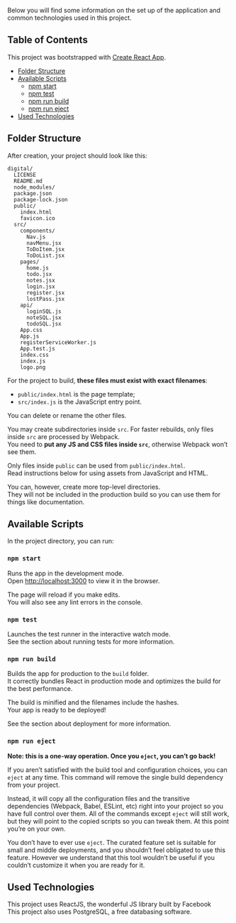Below you will find some information on the set up of the application and common technologies used in this project.


## Table of Contents
This project was bootstrapped with [Create React App](https://github.com/facebookincubator/create-react-app).

- [Folder Structure](#folder-structure)
- [Available Scripts](#available-scripts)
  - [npm start](#npm-start)
  - [npm test](#npm-test)
  - [npm run build](#npm-run-build)
  - [npm run eject](#npm-run-eject)
- [Used Technologies](#used-technologies)



## Folder Structure

After creation, your project should look like this:

```
digital/
  LICENSE
  README.md
  node_modules/
  package.json
  package-lock.json
  public/
    index.html
    favicon.ico
  src/
    components/
      Nav.js
      navMenu.jsx
      ToDoItem.jsx
      ToDoList.jsx
    pages/
      home.js
      todo.jsx
      notes.jsx
      login.jsx
      register.jsx
      lostPass.jsx
    api/
      loginSQL.js
      noteSQL.jsx
      todoSQL.jsx
    App.css
    App.js
    registerServiceWorker.js
    App.test.js
    index.css
    index.js
    logo.png
```

For the project to build, **these files must exist with exact filenames**:

* `public/index.html` is the page template;
* `src/index.js` is the JavaScript entry point.

You can delete or rename the other files.

You may create subdirectories inside `src`. For faster rebuilds, only files inside `src` are processed by Webpack.<br>
You need to **put any JS and CSS files inside `src`**, otherwise Webpack won’t see them.

Only files inside `public` can be used from `public/index.html`.<br>
Read instructions below for using assets from JavaScript and HTML.

You can, however, create more top-level directories.<br>
They will not be included in the production build so you can use them for things like documentation.

## Available Scripts

In the project directory, you can run:

### `npm start`

Runs the app in the development mode.<br>
Open [http://localhost:3000](http://localhost:3000) to view it in the browser.

The page will reload if you make edits.<br>
You will also see any lint errors in the console.

### `npm test`

Launches the test runner in the interactive watch mode.<br>
See the section about running tests for more information.

### `npm run build`

Builds the app for production to the `build` folder.<br>
It correctly bundles React in production mode and optimizes the build for the best performance.

The build is minified and the filenames include the hashes.<br>
Your app is ready to be deployed!

See the section about deployment for more information.

### `npm run eject`

**Note: this is a one-way operation. Once you `eject`, you can’t go back!**

If you aren’t satisfied with the build tool and configuration choices, you can `eject` at any time. This command will remove the single build dependency from your project.

Instead, it will copy all the configuration files and the transitive dependencies (Webpack, Babel, ESLint, etc) right into your project so you have full control over them. All of the commands except `eject` will still work, but they will point to the copied scripts so you can tweak them. At this point you’re on your own.

You don’t have to ever use `eject`. The curated feature set is suitable for small and middle deployments, and you shouldn’t feel obligated to use this feature. However we understand that this tool wouldn’t be useful if you couldn’t customize it when you are ready for it.

## Used Technologies

This project uses ReactJS, the wonderful JS library built by Facebook<br>
This project also uses PostgreSQL, a free databasing software.<br>



